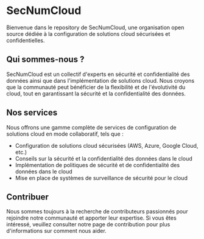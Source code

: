 # SecNumCloud

Bienvenue dans le repository de SecNumCloud, une organisation open source dédiée à la configuration de solutions cloud sécurisées et confidentielles.

## Qui sommes-nous ?
SecNumCloud est un collectif d'experts en sécurité et confidentialité des données ainsi que dans l'implémentation de solutions cloud. Nous croyons que la communauté peut bénéficier de la flexibilité et de l'évolutivité du cloud, tout en garantissant la sécurité et la confidentialité des données.

## Nos services
Nous offrons une gamme complète de services de configuration de solutions cloud en mode collaboratif, tels que :

- Configuration de solutions cloud sécurisées (AWS, Azure, Google Cloud, etc.)
- Conseils sur la sécurité et la confidentialité des données dans le cloud
- Implémentation de politiques de sécurité et de confidentialité des données dans le cloud
- Mise en place de systèmes de surveillance de sécurité pour le cloud

## Contribuer

Nous sommes toujours à la recherche de contributeurs passionnés pour rejoindre notre communauté et apporter leur expertise. Si vous êtes intéressé, veuillez consulter notre page de contribution pour plus d'informations sur comment nous aider.
